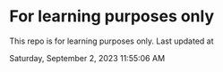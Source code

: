 # For learning purposes only
This repo is for learning purposes only.
Last updated at

Saturday, September 2, 2023 11:55:06 AM

